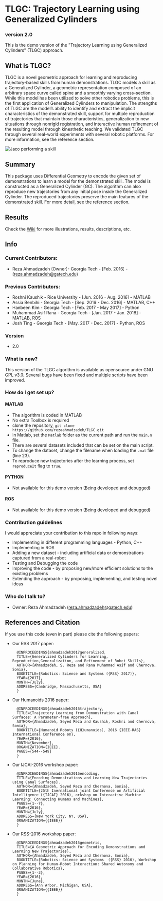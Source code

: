 # TLGC: Trajectory Learning using Generalized Cylinders #
### version 2.0 ###

This is the demo version of the "Trajectory Learning using Generalized Cylinders" (TLGC) approach. 

## What is TLGC? ##

TLGC is a novel geometric approach for learning and reproducing trajectory-based skills from human demonstrations. TLGC models a skill as a Generalized Cylinder, a geometric representation composed of an arbitrary space curve called spine and a smoothly varying cross-section. While this model has been utilized to solve other robotics problems, this is the first application of Generalized Cylinders to manipulation. The strengths of TLGC are the model’s ability to identify and extract the implicit characteristics of the demonstrated skill, support for multiple reproduction of trajectories that maintain those characteristics, generalization to new situations through nonrigid registration, and interactive human refinement of the resulting model through kinesthetic teaching. We validated TLGC through several real-world experiments with several robotic platforms. For more information, see the reference section.

![Jaco performing a skill](http://www.ahmadzadeh.info/_/rsrc/1481221808081/research/jaco6.jpg?height=345&width=400)

<!-- https://github.com/gt-rail-internal/GeneralizedCylinder/blob/master/jaco6.jpg?raw=true "Jaco2" -->


## Summary ##

This package uses Differential Geometry to encode the given set of demonstrations to learn a model for the demonstrated skill. The model is constructed as a Generalized Cylinder (GC). The algorithm can also reproduce new trajectories from any initial pose inside the Generalized Cylinder. The reproduced trajectories preserve the main features of the demonstrated skill. For more detail, see the reference section.


## Results ##

Check the [Wiki](https://github.com/rezaahmadzadeh/TLGC/wiki) for more illustrations, results, descriptions, etc.


## Info ##

### Current Contributors: ###
*  Reza Ahmadzadeh (Owner)- Georgia Tech - [Feb. 2016] - (reza.ahmadzadeh@gatech.edu) 

### Previous Contributors: ###
*  Roshni Kaushik - Rice University - [Jun. 2016 - Aug. 2016] - MATLAB
*  Assia Benbihi - Georgia Tech - [Sep. 2016 - Dec. 2016] - MATLAB, C++
*  Hanbeen Kim - Georgia Tech - [Feb. 2017 - May 2017] - Python
*  Muhammad Asif Rana - Georgia Tech - [Jan. 2017 - Jan. 2018] - MATLAB, ROS
*  Josh Ting - Georgia Tech - [May. 2017 - Dec. 2017] - Python, ROS


### Version ###
*  2.0

### What is new? ###
This version of the TLGC algorithm is available as opensource under GNU GPL v3.0.
Several bugs have been fixed and multiple scripts have been improved.

### How do I get set up? ###

#### MATLAB ####
* The algorithm is coded in MATLAB
* No extra Toolbox is required
* clone the repository, `git clone https://github.com/rezaahmadzadeh/TLGC.git`
* In Matlab, set the `Matlab` folder as the current path and run the `main.m` file.
* There are several datasets included that can be set on the main script.
* To change the dataset, change the filename when loading the `.mat` file (line 23).
* To reproduce new trajectories after the learning process, set `reproduceIt` flag to `true`.

#### PYTHON ####
* Not available for this demo version (Being developed and debugged)

#### ROS ####
* Not available for this demo version (Being developed and debugged)

### Contribution guidelines ###

I would appreciate your contribution to this repo in following ways:

* Implementing in different programming languages - Python, C++
* Implementing in ROS
* Adding a new dataset - including artificial data or demonstrations captured from a real-robot
* Testing and Debugging the code
* Improving the code - by proposing new/more efficient solutions to the existing problems
* Extending the approach - by proposing, implementing, and testing novel ideas 

### Who do I talk to? ###

* Owner: Reza Ahmadzadeh (reza.ahmadzadeh@gatech.edu)



## References and Citation ##
If you use this code (even in part) please cite the following papers:

* Our RSS 2017 paper:



		@INPROCEEDINGS{ahmadzadeh2017generalized,
		TITLE={Generalized Cylinders for Learning, Reproduction,Generalization, and Refinement of Robot Skills},
		AUTHOR={Ahmadzadeh, S. Reza and Rana Muhammad Asif and Chernova, Sonia},
		BOOKTITLE={Robotics: Science and Systems ({RSS} 2017)},
		YEAR={2017},
		MONTH={July},
		ADDRESS={Cambridge, Massachusetts, USA}
		}
        
        
* Our Humanoids 2016 paper:



		@INPROCEEDINGS{ahmadzadeh2016trajectory,
		TITLE={Trajectory Learning from Demonstration with Canal Surfaces: A Parameter-free Approach},
		AUTHOR={Ahmadzadeh, Seyed Reza and Kaushik, Roshni and Chernova, Sonia},
		BOOKTITLE={Humanoid Robots ({H}umanoids), 2016 {IEEE-RAS} International Conference on},
		YEAR={2016},
		MONTH={November},
		ORGANIZATION={IEEE},
		PAGES={544--549}
		}


* Our IJCAI-2016 workshop paper:


		@INPROCEEDINGS{ahmadzadeh2016encoding,
		TITLE={Encoding Demonstrations and Learning New Trajectories using Canal Surfaces},
		AUTHOR={Ahmadzadeh, Seyed Reza and Chernova, Sonia},
		BOOKTITLE={25th Inernational joint Conference on Artificial Intelligence ({IJCAI} 2016), orkshop on Interactive Machine Learning: Connecting Humans and Machines},
		PAGES={1--7},
		YEAR={2016},
		MONTH={July},
		ADDRESS={New York City, NY, USA},
		ORGANIZATION={{IEEE}}
		}

* Our RSS-2016 workshop paper:


		@INPROCEEDINGS{ahmadzadeh2016geometric,
		TITLE={A Geometric Approach for Encoding Demonstrations and Learning New Trajectories},
		AUTHOR={Ahmadzadeh, Seyed Reza and Chernova, Sonia},
		BOOKTITLE={Robotics: Science and Systems  ({RSS} 2016), Workshop on Planning for Human-Robot Interaction: Shared Autonomy and Collaborative Robotics},
		PAGES={1--3},
		YEAR={2016},
		MONTH={June},
		ADDRESS={Ann Arbor, Michigan, USA},
		ORGANIZATION={{IEEE}}
		}


